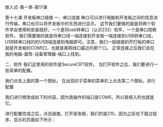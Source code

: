嵌入式-第一季-第17课 

第十七课 开发板串口链接
一．串口连接
串口可以进行电脑和开发板之间的信息进行传输，串口也可以将开发板中的东西进行显示。
这节我们要做的就是将两个软件学会使用和安装就好。一个是将usb转串口（认识232）软件，一个是串口观察软件。
我们需要做的就是将串口线一端连接到开发板一端连接到USB转串口线，USB转串口线的的USB端连接到电脑即可。注意，我们一般链接的开打板的串口就是开发板的COM1口，也就是离网线口最近的那个口。
正常连接之后我们会在我的电脑-属性-设备管理器-端口上找到。
 
二．软件
我们这里用的软件是SecureCRT软件。
当打开软件之后，我们要进行一些简单的配置。
 
我们点击上面的第一个图标。
在出现的子菜单的菜单栏上点击第二个图标。进行配置
 
 
我们进行修改成如下的内容，因为我操作的端口是COM5，所以我填入的也就是它。
 
 
进行配置完成之后，点击链接。打开家发板，我们的是210，因为之前也下载过程序，显示的页面如下所示：
 
 